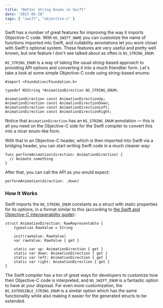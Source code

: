 ```yaml
---
title: "Better String Enums in Swift"
date: "2017-05-20"
tags: [ "swift", "objective-c" ]
---
```


Swift has a number of great features for improving the way it imports Objective-C code. With `NS_SWIFT_NAME` you can customize the name of functions imported into Swift, and nullability annotations let you work closer with Swift's optional system. These features are very useful and pretty well known, but one feature I don't see talked about as often is `NS_STRING_ENUM`.

<!--more-->

`NS_STRING_ENUM` is a way of taking the usual string-based approach to providing API options and converting it into a much friendlier form. Let's take a look at some simple Objective-C code using string-based enums:

```
#import <Foundation/Foundation.h>

typedef NSString *AnimationDirection NS_STRING_ENUM;

AnimationDirection const AnimationDirectionUp;
AnimationDirection const AnimationDirectionDown;
AnimationDirection const AnimationDirectionLeft;
AnimationDirection const AnimationDirectionRight;
```

Notice that `AnimationDirection` has an `NS_STRING_ENUM` annotation — this is all you need on the Objective-C side for the Swift compiler to convert this into a nicer enum-like form.

With that in an Objective-C header, which is then imported into Swift via a bridging header, you can start writing Swift code in a much cleaner way:

```
func performAnimation(direction: AnimationDirection) {
  // Animate something
}
```

After that, you can call the API as you would expect:

```
performAnimation(direction: .down)
```

### How It Works

Swift imports the `NS_STRING_ENUM` constants as a struct with static properties for its options, in a format similar to this (according to [the Swift and Objective-C interoperability guide](https://developer.apple.com/library/content/documentation/Swift/Conceptual/BuildingCocoaApps/InteractingWithCAPIs.html)):

```
struct AnimationDirection: RawRepresentable {
    typealias RawValue = String

    init(rawValue: RawValue)
    var rawValue: RawValue { get }

    static var up: AnimationDirection { get }
    static var down: AnimationDirection { get }
    static var left: AnimationDirection { get }
    static var right: AnimationDirection { get }
}
```

The Swift compiler has a ton of great ways for developers to customize how their Objective-C code is interpreted, and `NS_SWIFT_ENUM` is a fantastic option to have at your disposal. For even more customization, the `NS_EXTENSIBLE_STRING_ENUM` is a similar option which has the same functionality while also making it easier for the generated structs to be extended.
